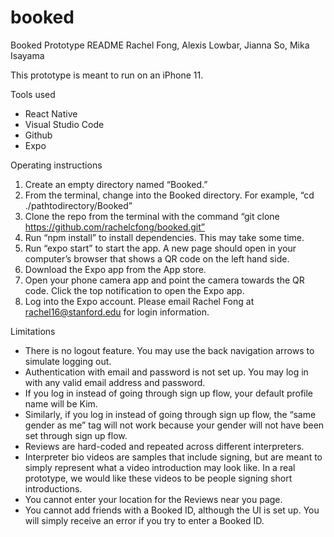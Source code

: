 # booked

Booked Prototype README
Rachel Fong, Alexis Lowbar, Jianna So, Mika Isayama

This prototype is meant to run on an iPhone 11.

Tools used
* React Native
* Visual Studio Code
* Github
* Expo

Operating instructions

1. Create an empty directory named “Booked.”
2. From the terminal, change into the Booked directory. For example, “cd ./pathtodirectory/Booked”
3. Clone the repo from the terminal with the command “git clone https://github.com/rachelcfong/booked.git”
4. Run “npm install” to install dependencies. This may take some time.
5. Run “expo start” to start the app. A new page should open in your computer’s browser that shows a QR code on the left hand side.
6. Download the Expo app from the App store.
7. Open your phone camera app and point the camera towards the QR code. Click the top notification to open the Expo app.
8. Log into the Expo account. Please email Rachel Fong at rachel16@stanford.edu for login information.

Limitations
* There is no logout feature. You may use the back navigation arrows to simulate logging out.
* Authentication with email and password is not set up. You may log in with any valid email address and password.
* If you log in instead of going through sign up flow, your default profile name will be Kim.
* Similarly, if you log in instead of going through sign up flow, the “same gender as me” tag will not work because your gender will not have been set through sign up flow.
* Reviews are hard-coded and repeated across different interpreters.
* Interpreter bio videos are samples that include signing, but are meant to simply represent what a video introduction may look like. In a real prototype, we would like these videos to be people signing short introductions.
* You cannot enter your location for the Reviews near you page.
* You cannot add friends with a Booked ID, although the UI is set up. You will simply receive an error if you try to enter a Booked ID.
